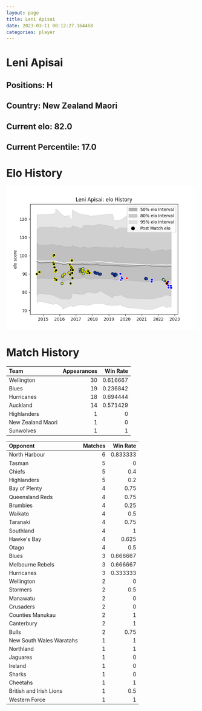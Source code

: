 ```yaml
---  
layout: page  
title: Leni Apisai  
date: 2023-03-11 00:12:27.164468  
categories: player  
---
```

# Leni Apisai

## Positions: H

## Country: New Zealand Maori

## Current elo: 82.0

## Current Percentile: 17.0

# Elo History


![elo history](history_LeniApisai.png)
# Match History


| Team              |   Appearances |   Win Rate |
|:------------------|--------------:|-----------:|
| Wellington        |            30 |   0.616667 |
| Blues             |            19 |   0.236842 |
| Hurricanes        |            18 |   0.694444 |
| Auckland          |            14 |   0.571429 |
| Highlanders       |             1 |   0        |
| New Zealand Maori |             1 |   0        |
| Sunwolves         |             1 |   1        |

| Opponent                 |   Matches |   Win Rate |
|:-------------------------|----------:|-----------:|
| North Harbour            |         6 |   0.833333 |
| Tasman                   |         5 |   0        |
| Chiefs                   |         5 |   0.4      |
| Highlanders              |         5 |   0.2      |
| Bay of Plenty            |         4 |   0.75     |
| Queensland Reds          |         4 |   0.75     |
| Brumbies                 |         4 |   0.25     |
| Waikato                  |         4 |   0.5      |
| Taranaki                 |         4 |   0.75     |
| Southland                |         4 |   1        |
| Hawke's Bay              |         4 |   0.625    |
| Otago                    |         4 |   0.5      |
| Blues                    |         3 |   0.666667 |
| Melbourne Rebels         |         3 |   0.666667 |
| Hurricanes               |         3 |   0.333333 |
| Wellington               |         2 |   0        |
| Stormers                 |         2 |   0.5      |
| Manawatu                 |         2 |   0        |
| Crusaders                |         2 |   0        |
| Counties Manukau         |         2 |   1        |
| Canterbury               |         2 |   1        |
| Bulls                    |         2 |   0.75     |
| New South Wales Waratahs |         1 |   1        |
| Northland                |         1 |   1        |
| Jaguares                 |         1 |   0        |
| Ireland                  |         1 |   0        |
| Sharks                   |         1 |   0        |
| Cheetahs                 |         1 |   1        |
| British and Irish Lions  |         1 |   0.5      |
| Western Force            |         1 |   1        |